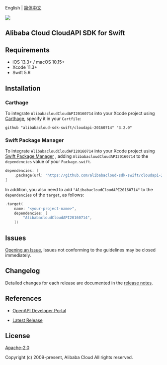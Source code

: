 English | [简体中文](README-CN.md)

![](https://aliyunsdk-pages.alicdn.com/icons/AlibabaCloud.svg)

## Alibaba Cloud CloudAPI SDK for Swift

## Requirements

- iOS 13.3+ / macOS 10.15+
- Xcode 11.3+
- Swift 5.6

## Installation

### Carthage

To integrate `AlibabacloudCloudAPI20160714` into your Xcode project using [Carthage](https://github.com/Carthage/Carthage), specify it in your `Cartfile`:

```ogdl
github "alibabacloud-sdk-swift/cloudapi-20160714" "3.2.0"
```

### Swift Package Manager

To integrate `AlibabacloudCloudAPI20160714` into your Xcode project using [Swift Package Manager](https://swift.org/package-manager/) , adding `AlibabacloudCloudAPI20160714` to the `dependencies` value of your `Package.swift`.

```swift
dependencies: [
    .package(url: "https://github.com/alibabacloud-sdk-swift/cloudapi-20160714.git", from: "3.2.0")
]
```

In addition, you also need to add `"AlibabacloudCloudAPI20160714"` to the `dependencies` of the `target`, as follows:

```swift
.target(
    name: "<your-project-name>",
    dependencies: [
        "AlibabacloudCloudAPI20160714",
    ])
```

## Issues

[Opening an Issue](https://github.com/alibabacloud-sdk-swift/cloudapi-20160714/issues/new), Issues not conforming to the guidelines may be closed immediately.

## Changelog

Detailed changes for each release are documented in the [release notes](./ChangeLog.txt).

## References

* [OpenAPI Developer Portal](https://next.api.alibabacloud.com/home)
- [Latest Release](https://github.com/alibabacloud-sdk-swift/cloudapi-20160714)

## License

[Apache-2.0](http://www.apache.org/licenses/LICENSE-2.0)

Copyright (c) 2009-present, Alibaba Cloud All rights reserved.
